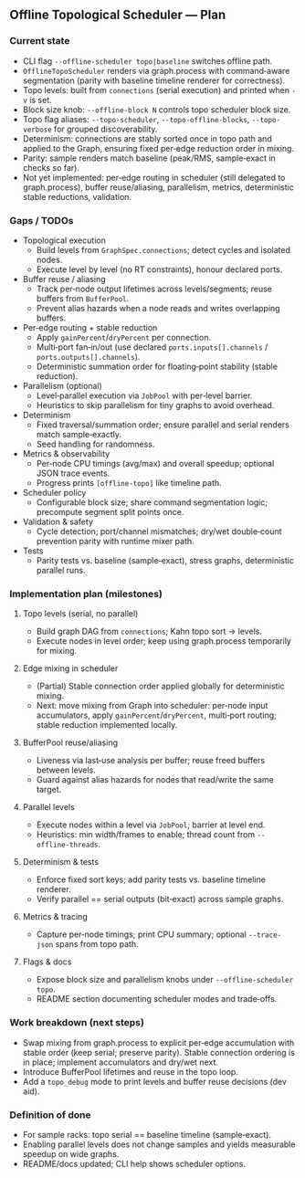 ## Offline Topological Scheduler — Plan

### Current state
- CLI flag `--offline-scheduler topo|baseline` switches offline path.
- `OfflineTopoScheduler` renders via graph.process with command‑aware segmentation (parity with baseline timeline renderer for correctness).
- Topo levels: built from `connections` (serial execution) and printed when `-v` is set.
- Block size knob: `--offline-block N` controls topo scheduler block size.
- Topo flag aliases: `--topo-scheduler`, `--topo-offline-blocks`, `--topo-verbose` for grouped discoverability.
- Determinism: connections are stably sorted once in topo path and applied to the Graph, ensuring fixed per‑edge reduction order in mixing.
- Parity: sample renders match baseline (peak/RMS, sample‑exact in checks so far).
- Not yet implemented: per‑edge routing in scheduler (still delegated to graph.process), buffer reuse/aliasing, parallelism, metrics, deterministic stable reductions, validation.

### Gaps / TODOs
- Topological execution
  - Build levels from `GraphSpec.connections`; detect cycles and isolated nodes.
  - Execute level by level (no RT constraints), honour declared ports.
- Buffer reuse / aliasing
  - Track per‑node output lifetimes across levels/segments; reuse buffers from `BufferPool`.
  - Prevent alias hazards when a node reads and writes overlapping buffers.
- Per‑edge routing + stable reduction
  - Apply `gainPercent`/`dryPercent` per connection.
  - Multi‑port fan‑in/out (use declared `ports.inputs[].channels` / `ports.outputs[].channels`).
  - Deterministic summation order for floating‑point stability (stable reduction).
- Parallelism (optional)
  - Level‑parallel execution via `JobPool` with per‑level barrier.
  - Heuristics to skip parallelism for tiny graphs to avoid overhead.
- Determinism
  - Fixed traversal/summation order; ensure parallel and serial renders match sample‑exactly.
  - Seed handling for randomness.
- Metrics & observability
  - Per‑node CPU timings (avg/max) and overall speedup; optional JSON trace events.
  - Progress prints `[offline-topo]` like timeline path.
- Scheduler policy
  - Configurable block size; share command segmentation logic; precompute segment split points once.
- Validation & safety
  - Cycle detection; port/channel mismatches; dry/wet double‑count prevention parity with runtime mixer path.
- Tests
  - Parity tests vs. baseline (sample‑exact), stress graphs, deterministic parallel runs.

### Implementation plan (milestones)
1) Topo levels (serial, no parallel)
   - Build graph DAG from `connections`; Kahn topo sort → levels.
   - Execute nodes in level order; keep using graph.process temporarily for mixing.

2) Edge mixing in scheduler
   - (Partial) Stable connection order applied globally for deterministic mixing.
   - Next: move mixing from Graph into scheduler: per‑node input accumulators, apply `gainPercent`/`dryPercent`, multi‑port routing; stable reduction implemented locally.

3) BufferPool reuse/aliasing
   - Liveness via last‑use analysis per buffer; reuse freed buffers between levels.
   - Guard against alias hazards for nodes that read/write the same target.

4) Parallel levels
   - Execute nodes within a level via `JobPool`; barrier at level end.
   - Heuristics: min width/frames to enable; thread count from `--offline-threads`.

5) Determinism & tests
   - Enforce fixed sort keys; add parity tests vs. baseline timeline renderer.
   - Verify parallel == serial outputs (bit‑exact) across sample graphs.

6) Metrics & tracing
   - Capture per‑node timings; print CPU summary; optional `--trace-json` spans from topo path.

7) Flags & docs
   - Expose block size and parallelism knobs under `--offline-scheduler topo`.
   - README section documenting scheduler modes and trade‑offs.

### Work breakdown (next steps)
- Swap mixing from graph.process to explicit per‑edge accumulation with stable order (keep serial; preserve parity). Stable connection ordering is in place; implement accumulators and dry/wet next.
- Introduce BufferPool lifetimes and reuse in the topo loop.
- Add a `topo_debug` mode to print levels and buffer reuse decisions (dev aid).

### Definition of done
- For sample racks: topo serial == baseline timeline (sample‑exact).
- Enabling parallel levels does not change samples and yields measurable speedup on wide graphs.
- README/docs updated; CLI help shows scheduler options.

